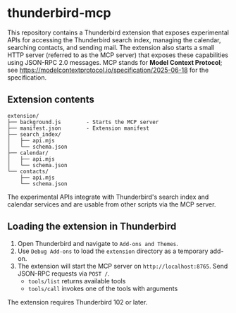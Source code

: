 # thunderbird-mcp

This repository contains a Thunderbird extension that exposes experimental APIs for
accessing the Thunderbird search index, managing the calendar, searching contacts, and sending mail.
The extension also starts a small HTTP server (referred to as the MCP server)
that exposes these capabilities using JSON-RPC 2.0 messages.
MCP stands for **Model Context Protocol**; see <https://modelcontextprotocol.io/specification/2025-06-18> for the specification.

## Extension contents

```
extension/
├── background.js        - Starts the MCP server
├── manifest.json        - Extension manifest
├── search_index/
│   ├── api.mjs
│   └── schema.json
├── calendar/
│   ├── api.mjs
│   └── schema.json
└── contacts/
    ├── api.mjs
    └── schema.json
```

The experimental APIs integrate with Thunderbird's search index and calendar
services and are usable from other scripts via the MCP server.

## Loading the extension in Thunderbird

1. Open Thunderbird and navigate to `Add-ons and Themes`.
2. Use `Debug Add-ons` to load the `extension` directory as a temporary add-on.
3. The extension will start the MCP server on `http://localhost:8765`.
   Send JSON-RPC requests via `POST /`.
   - `tools/list` returns available tools
   - `tools/call` invokes one of the tools with arguments

The extension requires Thunderbird 102 or later.
